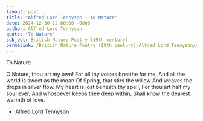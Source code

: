 ```yaml
---
layout: post
title: "Alfred Lord Tennyson - To Nature"
date: 2024-12-30 12:00:00 -0000
author: Alfred Lord Tennyson
quote: "To Nature"
subject: British Nature Poetry (19th century)
permalink: /British Nature Poetry (19th century)/Alfred Lord Tennyson/Alfred Lord Tennyson - To Nature
---
```


To Nature

O Nature, thou art my own!
   For all thy voices breathe for me,
And all the world is sweet as the moan
   Of Spring, that stirs the willow
   And weaves the drops in silver flow.
My heart is lost beneath thy spell,
   For thou art half my soul ever,
And whosoever keeps thee deep within,
   Shall know the dearest warmth of love.

- Alfred Lord Tennyson
